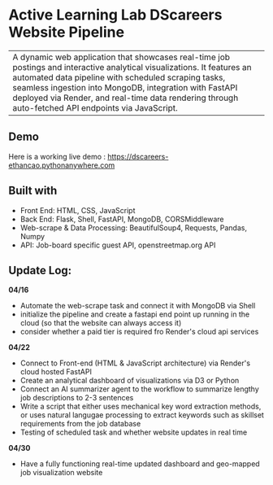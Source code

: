 # Active Learning Lab DScareers Website Pipeline 
<table>
<tr>
<td>
  A dynamic web application that showcases real-time job postings and interactive analytical visualizations. It features an automated data pipeline with scheduled scraping tasks, seamless ingestion into MongoDB, integration with FastAPI deployed via Render, and real-time data rendering through auto-fetched API endpoints via JavaScript.
</td>
</tr>
</table>


## Demo
Here is a working live demo : https://dscareers-ethancao.pythonanywhere.com

## Built with 

- Front End: HTML, CSS, JavaScript
- Back End: Flask, Shell, FastAPI, MongoDB, CORSMiddleware
- Web-scrape & Data Processing: BeautifulSoup4, Requests, Pandas, Numpy
- API: Job-board specific guest API, openstreetmap.org API

## Update Log:
**04/16**
- Automate the web-scrape task and connect it with MongoDB via Shell 
- initialize the pipeline and create a fastapi end point up running in the cloud (so that the website can always access it)
- consider whether a paid tier is required fro Render's cloud api services
  
**04/22**
- Connect to Front-end (HTML & JavaScript architecture) via Render's cloud hosted FastAPI
- Create an analytical dashboard of visualizations via D3 or Python
- Connect an AI summarizer agent to the workflow to summarize lengthy job descriptions to 2-3 sentences
- Write a script that either uses mechanical key word extraction methods, or uses natural langugae processing to extract keywords such as skillset requirements from the job database
- Testing of scheduled task and whether website updates in real time
  
**04/30**
- Have a fully functioning real-time updated dashboard and geo-mapped job visualization website
